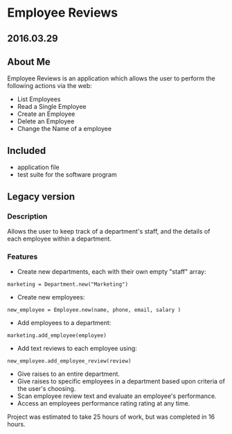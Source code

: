 # Employee Reviews

## 2016.03.29

## About Me 

Employee Reviews is an application which allows the user to perform the following actions via the web:
* List Employees
* Read a Single Employee
* Create an Employee
* Delete an Employee
* Change the Name of a employee

## Included

* application file
* test suite for the software program

## Legacy version
### Description

Allows the user to keep track of a department's staff, and the details of each employee within a department.

### Features

* Create new departments, each with their own empty "staff" array:
```
marketing = Department.new("Marketing")
```
* Create new employees:
```
new_employee = Employee.new(name, phone, email, salary )
```
* Add employees to a department:
```
marketing.add_employee(employee)
```
* Add text reviews to each employee using:
```
new_employee.add_employee_review(review)
```
* Give raises to an entire department.
* Give raises to specific employees in a department based upon criteria of the user's choosing.
* Scan employee review text and evaluate an employee's performance.
* Access an employees performance rating rating at any time.

Project was estimated to take 25 hours of work, but was completed in 16 hours.
